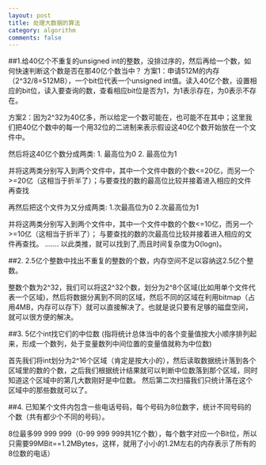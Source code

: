 ```yaml
---
layout: post
title: 处理大数据的算法
category: algorithm
comments: false
---
```

##1.给40亿个不重复的unsigned int的整数，没排过序的，然后再给一个数，如何快速判断这个数是否在那40亿个数当中？
方案1：申请512M的内存（2^32/8=512MB），一个bit位代表一个unsigned int值。读入40亿个数，设置相应的bit位，读入要查询的数，查看相应bit位是否为1，为1表示存在，为0表示不存在。

方案2：因为2^32为40亿多，所以给定一个数可能在，也可能不在其中；这里我们把40亿个数中的每一个用32位的二进制来表示假设这40亿个数开始放在一个文件中。

然后将这40亿个数分成两类:  1. 最高位为0  2. 最高位为1

并将这两类分别写入到两个文件中，其中一个文件中数的个数<=20亿，而另一个>=20亿（这相当于折半了）；与要查找的数的最高位比较并接着进入相应的文件再查找

再然后把这个文件为又分成两类: 1.次最高位为0 2.次最高位为1

并将这两类分别写入到两个文件中，其中一个文件中数的个数<=10亿，而另一个>=10亿（这相当于折半了）； 与要查找的数的次最高位比较并接着进入相应的文件再查找。 ....... 以此类推，就可以找到了,而且时间复杂度为O(logn)。

##2. 2.5亿个整数中找出不重复的整数的个数，内存空间不足以容纳这2.5亿个整数。

整数个数为2^32，我们可以将这2^32个数，划分为2^8个区域(比如用单个文件代表一个区域)，然后将数据分离到不同的区域，然后不同的区域在利用bitmap（占用4MB，内存可以存下）就可以直接解决了。也就是说只要有足够的磁盘空间，就可以很方便的解决。

##3. 5亿个int找它们的中位数
(指将统计总体当中的各个变量值按大小顺序排列起来，形成一个数列，处于变量数列中间位置的变量值就称为中位数)

首先我们将int划分为2^16个区域（肯定是按大小的），然后读取数据统计落到各个区域里的数的个数，之后我们根据统计结果就可以判断中位数落到那个区域，同时知道这个区域中的第几大数刚好是中位数。 然后第二次扫描我们只统计落在这个区域中的那些数就可以了。

##4. 已知某个文件内包含一些电话号码，每个号码为8位数字，统计不同号码的个数（共有都少个不同的号码）。

8位最多99 999 999（0-99 999 999共1亿个数），每个数字对应一个Bit位，所以只需要99MBit==1.2MBytes，这样，就用了小小的1.2M左右的内存表示了所有的8位数的电话）
